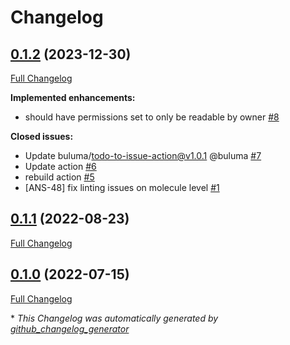 # Changelog

## [0.1.2](https://github.com/buluma/ansible-role-datadog/tree/0.1.2) (2023-12-30)

[Full Changelog](https://github.com/buluma/ansible-role-datadog/compare/0.1.1...0.1.2)

**Implemented enhancements:**

- should have permissions set to only be readable by owner [\#8](https://github.com/buluma/ansible-role-datadog/issues/8)

**Closed issues:**

- Update buluma/todo-to-issue-action@v1.0.1 @buluma [\#7](https://github.com/buluma/ansible-role-datadog/issues/7)
- Update action [\#6](https://github.com/buluma/ansible-role-datadog/issues/6)
- rebuild action [\#5](https://github.com/buluma/ansible-role-datadog/issues/5)
- \[ANS-48\] fix linting issues on molecule level [\#1](https://github.com/buluma/ansible-role-datadog/issues/1)

## [0.1.1](https://github.com/buluma/ansible-role-datadog/tree/0.1.1) (2022-08-23)

[Full Changelog](https://github.com/buluma/ansible-role-datadog/compare/0.1.0...0.1.1)

## [0.1.0](https://github.com/buluma/ansible-role-datadog/tree/0.1.0) (2022-07-15)

[Full Changelog](https://github.com/buluma/ansible-role-datadog/compare/1c4509bc8f13e666399eb237528ac1be9fa78c19...0.1.0)



\* *This Changelog was automatically generated by [github_changelog_generator](https://github.com/github-changelog-generator/github-changelog-generator)*
